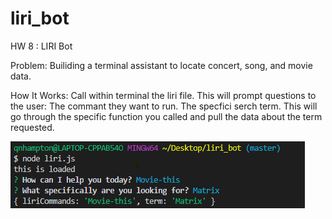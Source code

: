 # liri_bot
HW 8 : LIRI Bot

Problem: Builiding a terminal assistant to locate concert, song, and movie data.

How It Works:
Call within terminal the liri file. 
This will prompt questions to the user:
  The commant they want to run.
  The specfici serch term.
 This will go through the specific function you called and pull the data about the term requested. 
 
 ![Liri Bot Screenshot](https://github.com/qhampton/liri_bot/blob/master/README%20Img/liri_bot_1.png)
 
